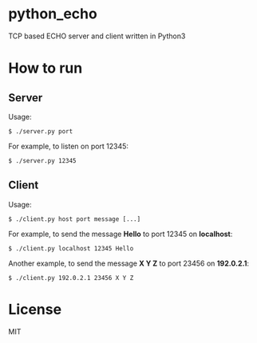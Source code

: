# python_echo
TCP based ECHO server and client written in Python3

# How to run

## Server
Usage:

```console
$ ./server.py port
```

For example, to listen on port 12345:

```console
$ ./server.py 12345
```

## Client
Usage:

```console
$ ./client.py host port message [...]
```

For example, to send the message **Hello** to port 12345 on **localhost**:

```console
$ ./client.py localhost 12345 Hello
```

Another example, to send the message **X Y Z** to port 23456 on **192.0.2.1**:

```console
$ ./client.py 192.0.2.1 23456 X Y Z
```

# License
MIT
